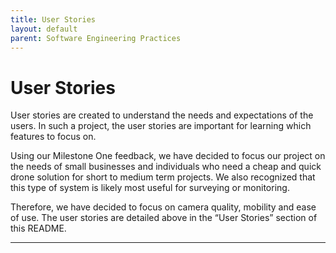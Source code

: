 ```yaml
---
title: User Stories
layout: default
parent: Software Engineering Practices
---
```


# User Stories

User stories are created to understand the needs and expectations of the users. In such a project, the user stories are important for learning which features to focus on.  
  
Using our Milestone One feedback, we have decided to focus our project on the needs of small businesses and individuals who need a cheap and quick drone solution for short to medium term projects. We also recognized that this type of system is likely most useful for surveying or monitoring.   
  
Therefore, we have decided to focus on camera quality, mobility and ease of use. The user stories are detailed above in the “User Stories” section of this README.  
  


----

[Just the Docs]: https://just-the-docs.github.io/just-the-docs/
[GitHub Pages]: https://docs.github.com/en/pages
[README]: https://github.com/just-the-docs/just-the-docs-template/blob/main/README.md
[Jekyll]: https://jekyllrb.com
[GitHub Pages / Actions workflow]: https://github.blog/changelog/2022-07-27-github-pages-custom-github-actions-workflows-beta/
[use this template]: https://github.com/just-the-docs/just-the-docs-template/generate
